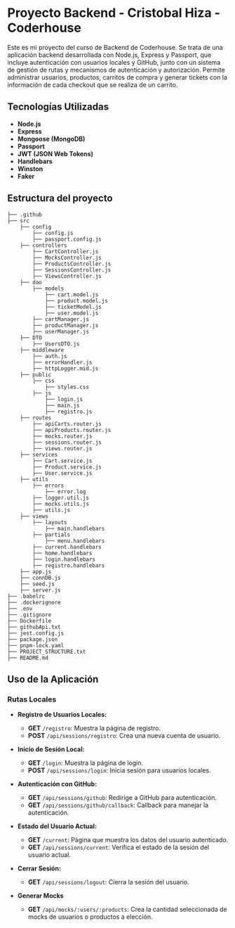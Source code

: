 # Proyecto Backend - Cristobal Hiza - Coderhouse

Este es mi proyecto del curso de Backend de Coderhouse. Se trata de una aplicación backend desarrollada con Node.js, Express y Passport, que incluye autenticación con usuarios locales y GitHub, junto con un sistema de gestión de rutas y mecanismos de autenticación y autorización. Permite administrar usuarios, productos, carritos de compra y generar tickets con la información de cada checkout que se realiza de un carrito.

## Tecnologías Utilizadas

- **Node.js**
- **Express**
- **Mongoose (MongoDB)**
- **Passport**
- **JWT (JSON Web Tokens)**
- **Handlebars**
- **Winston**
- **Faker**

## Estructura del proyecto

```plaintext
├── .github
├── src
    ├── config
        ├── config.js
        ├── passport.config.js
    ├── controllers
        ├── CartController.js
        ├── MocksController.js
        ├── ProductsController.js
        ├── SessionsController.js
        ├── ViewsController.js
    ├── dao
        ├── models
            ├── cart.model.js
            ├── product.model.js
            ├── ticketModel.js
            ├── user.model.js
        ├── cartManager.js
        ├── productManager.js
        ├── userManager.js
    ├── DTO
        ├── UsersDTO.js
    ├── middleware
        ├── auth.js
        ├── errorHandler.js
        ├── httpLogger.mid.js
    ├── public
        ├── css
            ├── styles.css
        ├── js
            ├── login.js
            ├── main.js
            ├── registro.js
    ├── routes
        ├── apiCarts.router.js
        ├── apiProducts.router.js
        ├── mocks.router.js
        ├── sessions.router.js
        ├── views.router.js
    ├── services
        ├── Cart.service.js
        ├── Product.service.js
        ├── User.service.js
    ├── utils
        ├── errors
            ├── error.log
        ├── logger.util.js
        ├── mocks.utils.js
        ├── utils.js
    ├── views
        ├── layouts
            ├── main.handlebars
        ├── partials
            ├── menu.handlebars
        ├── current.handlebars
        ├── home.handlebars
        ├── login.handlebars
        ├── registro.handlebars
    ├── app.js
    ├── connDB.js
    ├── seed.js
    ├── server.js
├── .babelrc
├── .dockerignore
├── .env
├── .gitignore
├── Dockerfile
├── githubApi.txt
├── jest.config.js
├── package.json
├── pnpm-lock.yaml
├── PROJECT_STRUCTURE.txt
├── README.md
````
## Uso de la Aplicación

### Rutas Locales

- **Registro de Usuarios Locales:**
  - **GET** `/registro`: Muestra la página de registro.
  - **POST** `/api/sessions/registro`: Crea una nueva cuenta de usuario.

- **Inicio de Sesión Local:**
  - **GET** `/login`: Muestra la página de login.
  - **POST** `/api/sessions/login`: Inicia sesión para usuarios locales.

- **Autenticación con GitHub:**
  - **GET** `/api/sessions/github`: Redirige a GitHub para autenticación.
  - **GET** `/api/sessions/github/callback`: Callback para manejar la autenticación.

- **Estado del Usuario Actual:**
  - **GET** `/current`: Página que muestra los datos del usuario autenticado.
  - **GET** `/api/sessions/current`: Verifica el estado de la sesión del usuario actual.

- **Cerrar Sesión:**
  - **GET** `/api/sessions/logout`: Cierra la sesión del usuario.

- **Generar Mocks**
  - **GET** `/api/mocks/:users/:products`: Crea la cantidad seleccionada de mocks de usuarios o productos a elección.
